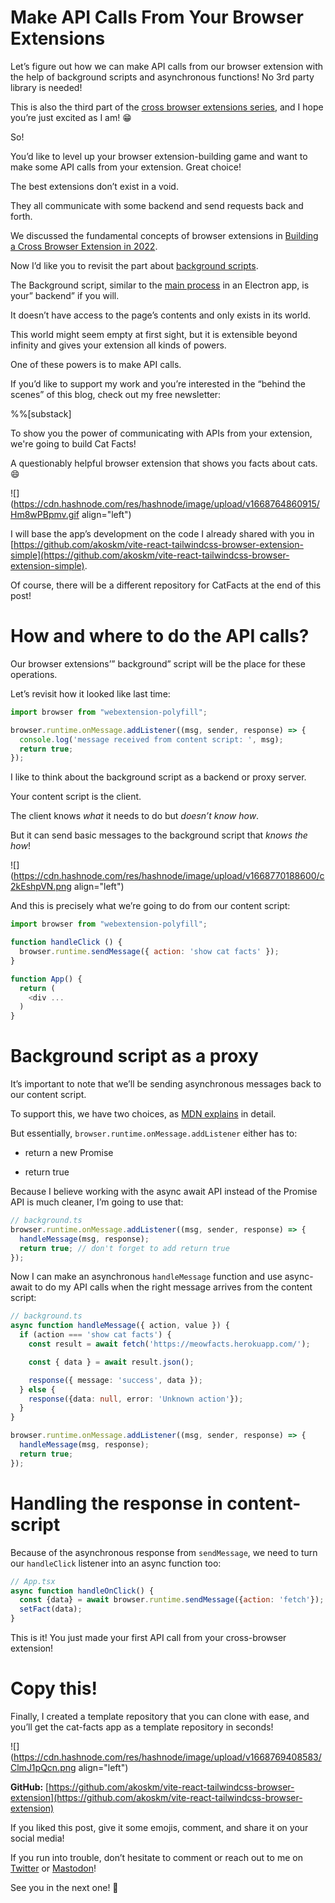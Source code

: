 # Make API Calls From Your Browser Extensions

Let’s figure out how we can make API calls from our browser extension with the help of background scripts and asynchronous functions! No 3rd party library is needed!

This is also the third part of the [cross browser extensions series](https://akoskm.com/series/cross-browser-extension), and I hope you’re just excited as I am! 😁

So!

You’d like to level up your browser extension-building game and want to make some API calls from your extension. Great choice!

The best extensions don’t exist in a void.

They all communicate with some backend and send requests back and forth.

We discussed the fundamental concepts of browser extensions in [Building a Cross Browser Extension in 2022](https://akoskm.com/building-a-cross-browser-extension#heading-background).

Now I’d like you to revisit the part about [background scripts](https://akoskm.com/building-a-cross-browser-extension#heading-background).

The Background script, similar to the [main process](https://akoskm.com/use-nodejs-in-electron#heading-processes-in-electron) in an Electron app, is your” backend” if you will.

It doesn’t have access to the page’s contents and only exists in its world.

This world might seem empty at first sight, but it is extensible beyond infinity and gives your extension all kinds of powers.

One of these powers is to make API calls.

If you’d like to support my work and you’re interested in the “behind the scenes” of this blog, check out my free newsletter:

%%[substack] 

To show you the power of communicating with APIs from your extension, we're going to build Cat Facts!

A questionably helpful browser extension that shows you facts about cats. 😄

![](https://cdn.hashnode.com/res/hashnode/image/upload/v1668764860915/Hm8wPBpmv.gif align="left")

I will base the app’s development on the code I already shared with you in [https://github.com/akoskm/vite-react-tailwindcss-browser-extension-simple](https://github.com/akoskm/vite-react-tailwindcss-browser-extension-simple).

Of course, there will be a different repository for CatFacts at the end of this post!

# How and where to do the API calls?

Our browser extensions’” background” script will be the place for these operations.

Let’s revisit how it looked like last time:

```javascript
import browser from "webextension-polyfill";

browser.runtime.onMessage.addListener((msg, sender, response) => {
  console.log('message received from content script: ', msg);
  return true;
});
```

I like to think about the background script as a backend or proxy server.

Your content script is the client.

The client knows *what* it needs to do but *doesn’t know how*.

But it can send basic messages to the background script that *knows the how*!

![](https://cdn.hashnode.com/res/hashnode/image/upload/v1668770188600/c2kEshpVN.png align="left")

And this is precisely what we’re going to do from our content script:

```javascript
import browser from "webextension-polyfill";

function handleClick () {
  browser.runtime.sendMessage({ action: 'show cat facts' });
}

function App() {
  return (
    <div ...
  )
}
```

# Background script as a proxy

It’s important to note that we’ll be sending asynchronous messages back to our content script.

To support this, we have two choices, as [MDN explains](https://developer.mozilla.org/en-US/docs/Mozilla/Add-ons/WebExtensions/API/runtime/onMessage) in detail.

But essentially, `browser.runtime.onMessage.addListener` either has to:

*   return a new Promise
    
*   return true
    

Because I believe working with the async await API instead of the Promise API is much cleaner, I’m going to use that:

```typescript
// background.ts
browser.runtime.onMessage.addListener((msg, sender, response) => {
  handleMessage(msg, response);
  return true; // don't forget to add return true
});
```

Now I can make an asynchronous `handleMessage` function and use async-await to do my API calls when the right message arrives from the content script:

```typescript
// background.ts
async function handleMessage({ action, value }) {
  if (action === 'show cat facts') {
    const result = await fetch('https://meowfacts.herokuapp.com/');

    const { data } = await result.json();

    response({ message: 'success', data });
  } else {
    response({data: null, error: 'Unknown action'});
  }
}

browser.runtime.onMessage.addListener((msg, sender, response) => {
  handleMessage(msg, response);
  return true;
});
```

# Handling the response in content-script

Because of the asynchronous response from `sendMessage`, we need to turn our `handleClick` listener into an async function too:

```javascript
// App.tsx
async function handleOnClick() {
  const {data} = await browser.runtime.sendMessage({action: 'fetch'});
  setFact(data);
}
```

This is it! You just made your first API call from your cross-browser extension!

# Copy this!

Finally, I created a template repository that you can clone with ease, and you’ll get the cat-facts app as a template repository in seconds!

![](https://cdn.hashnode.com/res/hashnode/image/upload/v1668769408583/ClmJ1pQcn.png align="left")

**GitHub:** [https://github.com/akoskm/vite-react-tailwindcss-browser-extension](https://github.com/akoskm/vite-react-tailwindcss-browser-extension)

If you liked this post, give it some emojis, comment, and share it on your social media!

If you run into trouble, don’t hesitate to comment or reach out to me on [Twitter](http://twitter.com/akoskm) or [Mastodon](https://fosstodon.org/@akoskm)!

See you in the next one! 👋